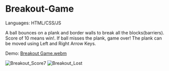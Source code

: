 # Breakout-Game
Languages: HTML/CSS/JS

A ball bounces on a plank and border walls to break all the blocks(barriers). Score of 10 means win!. If ball misses the plank, game over!
The plank can be moved using Left and Right Arrow Keys. 

Demo:
[Breakout Game.webm](https://user-images.githubusercontent.com/26090486/192937141-81fb1623-1404-4a83-9bfd-b2a301fbacab.webm)


![Breakout_Score7](https://user-images.githubusercontent.com/26090486/192937614-376d31e5-1d0d-48ed-ae51-6d7880e2afcf.png)
![Breakout_Lost](https://user-images.githubusercontent.com/26090486/192937087-44cd8c19-a58a-4abf-a4b2-1ac3f97a6c89.png)


